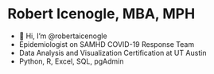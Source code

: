 # Robert Icenogle, MBA, MPH

- 👋 Hi, I’m @robertaicenogle
- Epidemiologist on SAMHD COVID-19 Response Team
- Data Analysis and Visualization Certification at UT Austin
- Python, R, Excel, SQL, pgAdmin

